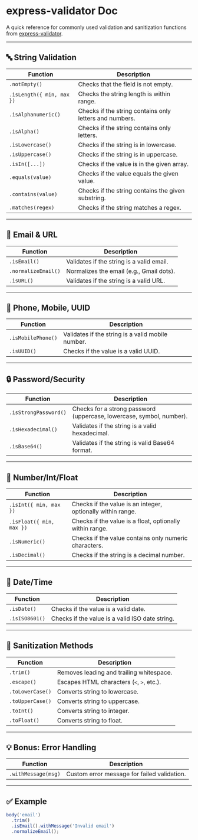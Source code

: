 # express-validator Doc

A quick reference for commonly used validation and sanitization functions from [express-validator](https://express-validator.github.io/docs/).

---

## 🔤 String Validation

| Function                       | Description                                               |
|---------------------------------|-----------------------------------------------------------|
| `.notEmpty()`                   | Checks that the field is not empty.                       |
| `.isLength({ min, max })`       | Checks the string length is within range.                 |
| `.isAlphanumeric()`             | Checks if the string contains only letters and numbers.   |
| `.isAlpha()`                    | Checks if the string contains only letters.               |
| `.isLowercase()`                | Checks if the string is in lowercase.                     |
| `.isUppercase()`                | Checks if the string is in uppercase.                     |
| `.isIn([...])`                  | Checks if the value is in the given array.                |
| `.equals(value)`                | Checks if the value equals the given value.               |
| `.contains(value)`              | Checks if the string contains the given substring.        |
| `.matches(regex)`               | Checks if the string matches a regex.                     |

---

## 📧 Email & URL

| Function             | Description                                 |
|----------------------|---------------------------------------------|
| `.isEmail()`         | Validates if the string is a valid email.   |
| `.normalizeEmail()`  | Normalizes the email (e.g., Gmail dots).    |
| `.isURL()`           | Validates if the string is a valid URL.     |

---

## 📱 Phone, Mobile, UUID

| Function             | Description                                 |
|----------------------|---------------------------------------------|
| `.isMobilePhone()`   | Validates if the string is a valid mobile number. |
| `.isUUID()`          | Checks if the value is a valid UUID.        |

---

## 🔒 Password/Security

| Function             | Description                                 |
|----------------------|---------------------------------------------|
| `.isStrongPassword()`| Checks for a strong password (uppercase, lowercase, symbol, number). |
| `.isHexadecimal()`   | Validates if the string is a valid hexadecimal. |
| `.isBase64()`        | Validates if the string is valid Base64 format. |

---

## 🔢 Number/Int/Float

| Function                   | Description                                         |
|----------------------------|-----------------------------------------------------|
| `.isInt({ min, max })`     | Checks if the value is an integer, optionally within range. |
| `.isFloat({ min, max })`   | Checks if the value is a float, optionally within range.    |
| `.isNumeric()`             | Checks if the value contains only numeric characters.       |
| `.isDecimal()`             | Checks if the string is a decimal number.                  |

---

## 📅 Date/Time

| Function         | Description                                 |
|------------------|---------------------------------------------|
| `.isDate()`      | Checks if the value is a valid date.        |
| `.isISO8601()`   | Checks if the value is a valid ISO date string. |

---

## 🧹 Sanitization Methods

| Function         | Description                                 |
|------------------|---------------------------------------------|
| `.trim()`        | Removes leading and trailing whitespace.    |
| `.escape()`      | Escapes HTML characters (`<`, `>`, etc.).   |
| `.toLowerCase()` | Converts string to lowercase.               |
| `.toUpperCase()` | Converts string to uppercase.               |
| `.toInt()`       | Converts string to integer.                 |
| `.toFloat()`     | Converts string to float.                   |

---

## 💡 Bonus: Error Handling

| Function             | Description                                 |
|----------------------|---------------------------------------------|
| `.withMessage(msg)`  | Custom error message for failed validation. |

---

## ✅ Example

```js
body('email')
  .trim()
  .isEmail().withMessage('Invalid email')
  .normalizeEmail();
```